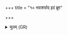 +++
title = "१० भवाशर्वाव् इदं ब्रूम"

+++
<details><summary>मूलम् (GR)</summary>

भवाशर्वाव् इदं ब्रूम  
उग्रः पशुपतिश् च यः ।  
इषूर् या एषां विद्मस्  
ते नो मुञ्चन्त्व् अंहसः ॥
</details>